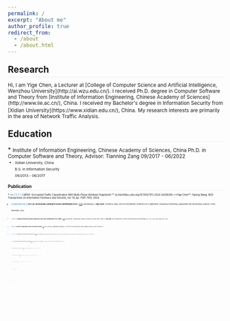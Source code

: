```yaml
---
permalink: /
excerpt: "About me"
author_profile: true
redirect_from: 
  - /about
  - /about.html
---
```

<style>
.page__content p {
    margin: 0 0 0em;
}
p{
    /*margin: 0;*/
    /*padding: -30;*/
    /*line-height: 15px;*/
}
a{
	color:#7c1313;
}
ul{
    /*margin: 0;*/
    /*padding: -30;*/
    line-height: 15px;
    margin-block-start: 0em;
    margin-block-end: 0em;
}
ul li, ol li {
    margin-bottom: 0.em;
}
h1, h2, h3, h4, h5, h6 {
	padding-bottom: 0.2em;
	margin: 1em 0 0.5em;
	border-bottom: 2px solid #f2f3f3;
}
</style>

<h2 id="research">Research</h2>
<small> Hi, I am Yige Chen, a Lecturer at [College of Computer Science and Artificial Intelligence, Wenzhou University](http://ai.wzu.edu.cn/). I received Ph.D. degree in Computer Software and Theory from [Institute of Information Engineering, Chinese Academy of Sciences](http://www.iie.ac.cn/), China. I received my Bachelor's degree in Information Security from [Xidian University](https://www.xidian.edu.cn/), China.</small>
<small>My research interests are primarily in the area of Network Traffic Analysis.</small>

<h2 id="education">Education</h2>
* <small> Institute of Information Engineering, Chinese Academy of Sciences, China  
Ph.D. in Computer Software and Theory, Advisor: Tianning Zang  
09/2017 - 06/2022<small>

* <small> Xidian University, China  
B.S. in Information Security  
09/2013 - 06/2017<small>

<h2 id="publication">Publication</h2>
* <small>**<font color="#5b9bd5">[TIFS'24]</font>MPAF: Encrypted Traffic Classification With Multi-Phase Attribute Fingerprint.** [[Link](https://doi.org/10.1109/TIFS.2024.3428839)]
**Yige Chen**, Yipeng Wang.
IEEE Transactions on Information Forensics and Security, vol. 19, pp. 7091-7105, 2024.<small>

* <small>**<font color="#5b9bd5">[CollaborateCom'24]</font>IoT-ILDI: Incremental Learning for Device Identification in IoT.** [[Link]()]
Xiaoshuang Li, **Yige Chen***, Zhenzhou Tang.
20th EAI International Conference on Collaborative Computing: Networking, Applications and Worksharing, Wuzhen, China, November 2024.<small>

* <small>**<font color="#5b9bd5">[TGCN'23]</font>A Multi-Perspective Feature Approach to Few-Shot Classification of IoT Traffic.** [[Link](https://doi.org/10.1109/TGCN.2023.3269842)]
Xiaotian Ma, Yipeng Wang, Yingxu Lai, Wenxu Jia, Zijian Zhao, Huijie He, **Yige Chen**.
IEEE Transactions on Green Communications and Networking, vol. 7, no. 4, pp. 2052-2066, Dec. 2023.<small>

* <small>**<font color="#5b9bd5">[EMNLP'22]</font>Contrastive Learning enhanced Author-Style Headline Generation.** [[Link](https://doi.org/10.18653/v1/2022.emnlp-main.338)]
Hui Liu, Weidong Guo, **Yige Chen**, and Xiangyang Li.
2022 Conference on Empirical Methods in Natural Language Processing, Abu Dhabi, December 2022.<small>

* <small>**<font color="#5b9bd5">[SecureComm'22]</font>Cost-Effective Malware Classification Based on Deep Active Learning.** [[Link](https://doi.org/10.1007/978-3-031-25538-0_12)]
Qian Qiang, **Yige Chen**, Yang Hu, Tianning Zang, Mian Cheng, Quanbo Pan, Yu Ding, Zisen Qi.
18th EAI International Conference on Security and Privacy in Communication Networks, Kansas City, USA, December 2022.<small>

* <small>**<font color="#5b9bd5">[SANER'22]</font>BinMLM: Binary Authorship Verification with Flow-aware Mixture-of-Shared Language Model.** [[Link](https://doi.org/10.1109/SANER53432.2022.00120)]
Qige Song, Yongzheng Zhang, Linshu Ouyang, **Yige Chen**.
2022 IEEE International Conference on Software Analysis, Evolution and Reengineering, Honolulu, HI, USA, July 2022.<small>

* <small>**<font color="#5b9bd5">[IoTJ'22]</font>Inter-BIN: Interaction-Based Cross-Architecture IoT Binary Similarity Comparison.** [[Link](https://doi.org/10.1109/JIOT.2022.3170927)]
Qige Song, Yongzheng Zhang, Binglai Wang, **Yige Chen**.
IEEE Internet of Things Journal, vol. 9, no. 20, pp. 20018-20033, 15 Oct.15, 2022.<small>

* <small>**<font color="#5b9bd5">[CollaborateCom'21]</font>Mobile Encrypted Traffic Classification Based on Message Type Inference.** [[Link](https://doi.org/10.1007/978-3-030-92635-9_8)]
**Yige Chen**, Tianning Zang, Yongzheng Zhang, Yuan Zhou, Peng Yang.
17th EAI International Conference on Collaborative Computing: Networking, Applications and Worksharing, Virturl, China, October 2021.<small>

* <small>**<font color="#5b9bd5">[CollaborateCom'21]</font>Inspector: A Semantics-Driven Approach to Automatic Protocol Reverse Engineering.** [[Link](https://doi.org/10.1007/978-3-030-92635-9_21)]
**Yige Chen**, Tianning Zang, Yongzheng Zhang, Yuan Zhou, Peng Yang, Yipeng Wang.
17th EAI International Conference on Collaborative Computing: Networking, Applications and Worksharing, Virturl, China, October 2021.<small>

* <small>**<font color="#5b9bd5">[ICC'21]</font>Incremental Learning for Mobile Encrypted Traffic Classification.** [[Link](https://doi.org/10.1109/ICC42927.2021.9500619)] 
**Yige Chen**, Tianning Zang, Yongzheng Zhang, Yuan Zhou, Linshu Ouyang, Peng Yang.  
ICC 2021-2021 IEEE International Conference on Communications, Virturl, Montreal, June 2021.<small>

* <small>**<font color="#5b9bd5">[AAAI'20]</font> Joint Character Embedding and Adversarial Stability Training to Defend Adversarial Text.** [[Link](https://doi.org/10.1609/aaai.v34i05.6356)]
Hui Liu, Yongzheng Zhang, Yipeng Wang, Zheng Lin, **Yige Chen**.  
The Thirty-Fourth AAAI Conference on Artificial Intelligence, New York, New York, USA, February 2020. Full paper acceptance rate: 1591/7737 = 20.6%.<small>

* <small>**<font color="#5b9bd5">[ICNP'19]</font> Rethinking Encrypted Traffic Classification: A Multi-Attribute Associated Fingerprint Approach.** [[Link](https://doi.org/10.1109/ICNP.2019.8888043)]
**Yige Chen**, Tianning Zang, Yongzheng Zhang, Yuan Zhou, Yipeng Wang.  
The 27th IEEE International Conference on Network Protocols, Chicago, Illinois, USA, October 2019. Full paper acceptance rate: 29/212 = 13.7%.<small>

* <small>**<font color="#5b9bd5">[IJCAI-PRICAI'20]</font> Gated POS-Level Language Model for Authorship Verification.** [[Link](https://doi.org/10.24963/ijcai.2020/557)]
Linshu Ouyang, Yongzheng Zhang, Hui Liu, **Yige Chen**, Yipeng Wang.
The 29th International Joint Conference on Artificial Intelligence and the 17th Pacific Rim International Conference on Artificial Intelligence, Japan, January 2021. <small>

* <small>**<font color="#5b9bd5">[ICICS'19]</font> DLchain: a Covert Channel over Blockchain based on Dynamic Labels.** [[Link](https://doi.org/10.1007/978-3-030-41579-2_47)]
Jing Tian, Gaopeng Gou, Chang Liu, **Yige Chen**, Gang Xiong, Zhen Li.  
The 2019 International Conference on Information and Communications Security, Beijing, China, December 2019. Full paper acceptance rate: 48/199 = 24.1%.<small>